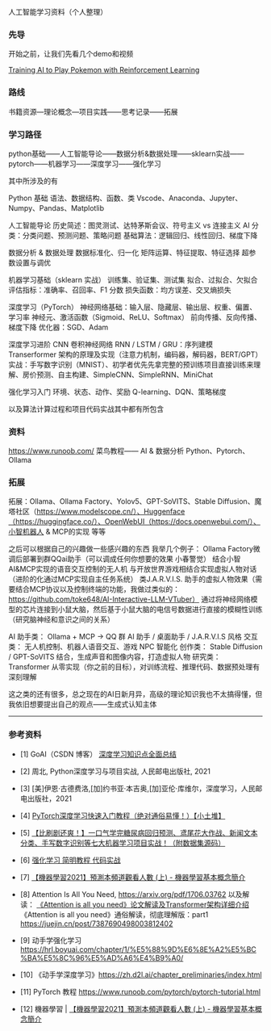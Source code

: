 人工智能学习资料（个人整理）


### 先导
开始之前，让我们先看几个demo和视频

[Training AI to Play Pokemon with Reinforcement Learning
](https://www.youtube.com/watch?v=DcYLT37ImBY&list=PLOjl8vG0-0cusp-vLp-ZNoD9AggghRiYN)



### 路线
书籍资源—理论概念—项目实践——思考记录——拓展

### 学习路径
python基础——人工智能导论——数据分析&数据处理——sklearn实战——pytorch——机器学习——深度学习——强化学习

其中所涉及的有

Python 基础
语法、数据结构、函数、类
Vscode、Anaconda、Jupyter、Numpy、Pandas、Matplotlib

人工智能导论
历史简述：图灵测试、达特茅斯会议、符号主义 vs 连接主义
AI 分类：分类问题、预测问题、策略问题
基础算法：逻辑回归、线性回归、梯度下降

数据分析 & 数据处理
数据标准化、归一化
矩阵运算、特征提取、特征选择
超参数设置与调优

机器学习基础（sklearn 实战）
训练集、验证集、测试集
拟合、过拟合、欠拟合
评估指标：准确率、召回率、F1 分数
损失函数：均方误差、交叉熵损失

深度学习（PyTorch）
神经网络基础：输入层、隐藏层、输出层、权重、偏置、学习率
神经元、激活函数（Sigmoid、ReLU、Softmax）
前向传播、反向传播、梯度下降
优化器：SGD、Adam



深度学习进阶
CNN 卷积神经网络
RNN / LSTM / GRU：序列建模
Transerformer 架构的原理及实现（注意力机制，编码器，解码器，BERT/GPT）
实战：手写数字识别（MNIST）、初学者优先先拿完整的预训练项目直接训练来理解、房价预测、自主构建、SimpleCNN、SimpleRNN、MiniChat



强化学习入门
环境、状态、动作、奖励
Q-learning、DQN、策略梯度




以及算法计算过程和项目代码实战其中都有所包含


### 资料

https://www.runoob.com/
菜鸟教程—— AI & 数据分析
Python、Pytorch、Ollama


### 拓展
拓展：Ollama、Ollama Factory、Yolov5、GPT-SoVITS、Stable Diffusion、魔塔社区（https://www.modelscope.cn/）、Huggenface（https://huggingface.co/）、OpenWebUI（https://docs.openwebui.com/）、小智机器人 & MCP的实现 等等


之后可以根据自己的兴趣做一些感兴趣的东西
我举几个例子：
Ollama Factory微调后部署到群QQai助手（可以调成任何你想要的效果 小春警觉）
结合小智AI&MCP实现的语音交互控制的无人机
与开放世界游戏相结合实现虚拟人物对话（进阶的化通过MCP实现自主任务系统）
类J.A.R.V.I.S. 助手的虚拟人物效果（需要结合MCP协议以及控制终端的功能，我做过类似的：https://github.com/toke648/AI-Interactive-LLM-VTuber）
通过将神经网络模型的芯片连接到小鼠大脑，然后基于小鼠大脑的电信号数据进行直接的模糊性训练（研究脑神经和意识之间的关系）

AI 助手类：
Ollama + MCP → QQ 群 AI 助手 / 桌面助手 / J.A.R.V.I.S 风格
交互类：
无人机控制、机器人语音交互、游戏 NPC 智能化
创作类：
Stable Diffusion / GPT-SoVITS 结合，生成声音和图像内容，打造虚拟人物
研究类：
Transformer 从零实现（你之前的目标），对训练流程、推理代码、数据预处理有深刻理解


这之类的还有很多，总之现在的AI日新月异，高级的理论知识我也不太搞得懂，但我依旧想要提出自己的观点——生成式认知主体

---
### 参考资料

- [1] GoAI（CSDN 博客） [深度学习知识点全面总结
](https://blog.csdn.net/qq_36816848/article/details/122286610?ops_request_misc=%257B%2522request%255Fid%2522%253A%2522d338d39e7f738d8daf90500c90fee987%2522%252C%2522scm%2522%253A%252220140713.130102334..%2522%257D&request_id=d338d39e7f738d8daf90500c90fee987&biz_id=0&utm_medium=distribute.pc_search_result.none-task-blog-2~all~top_positive~default-1-122286610-null-null.142^v102^pc_search_result_base1&utm_term=%E6%B7%B1%E5%BA%A6%E5%AD%A6%E4%B9%A0&spm=1018.2226.3001.4187)

- [2] 周北, Python深度学习与项目实战, 人民邮电出版社, 2021

- [3] [美]伊恩·古德费洛,[加]约书亚·本吉奥,[加]亚伦·库维尔，深度学习，人民邮电出版社，2021

- [4] [PyTorch深度学习快速入门教程（绝对通俗易懂！）【小土堆】
](https://www.bilibili.com/video/BV1hE411t7RN/?spm_id_from=333.788.player.switch&vd_source=d5f2b87dc23c8806dfc6d9550f24aaf2&p=7)

- [5] [【比刷剧还爽！】一口气学完糖尿病回归预测、鸢尾花大作战、新闻文本分类、手写数字识别等七大机器学习项目实战！（附数据集源码）
](https://www.bilibili.com/video/BV1dM4m1y7KY/?spm_id_from=333.788.videopod.episodes&vd_source=d5f2b87dc23c8806dfc6d9550f24aaf2&p=4)

- [6] [强化学习 简明教程 代码实战
](https://www.bilibili.com/video/BV1Ge4y1i7L6/?spm_id_from=333.788.player.switch&vd_source=d5f2b87dc23c8806dfc6d9550f24aaf2&p=12)

- [7] [【機器學習2021】預測本頻道觀看人數 (上) - 機器學習基本概念簡介
](https://www.youtube.com/watch?v=Ye018rCVvOo&list=PLJV_el3uVTsMhtt7_Y6sgTHGHp1Vb2P2J)

- [8] Attention Is All You Need, https://arxiv.org/pdf/1706.03762
以及解读：
[《Attention is all you need》论文解读及Transformer架构详细介绍
](https://www.bilibili.com/video/BV1xoJwzDESD/?spm_id_from=333.337.search-card.all.click&vd_source=d5f2b87dc23c8806dfc6d9550f24aaf2)
《Attention is all you need》通俗解读，彻底理解版：part1
https://juejin.cn/post/7387690498003812402

- [9] 动手学强化学习
https://hrl.boyuai.com/chapter/1/%E5%88%9D%E6%8E%A2%E5%BC%BA%E5%8C%96%E5%AD%A6%E4%B9%A0/

- [10] 《动手学深度学习》https://zh.d2l.ai/chapter_preliminaries/index.html

- [11] PyTorch 教程 https://www.runoob.com/pytorch/pytorch-tutorial.html

- [12] 機器學習 | [【機器學習2021】預測本頻道觀看人數 (上) - 機器學習基本概念簡介](https://www.youtube.com/watch?v=Ye018rCVvOo&list=PLJV_el3uVTsMhtt7_Y6sgTHGHp1Vb2P2J)